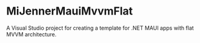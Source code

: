 # MiJennerMauiMvvmFlat
A Visual Studio project for creating a template for .NET MAUI apps with flat MVVM architecture. 

